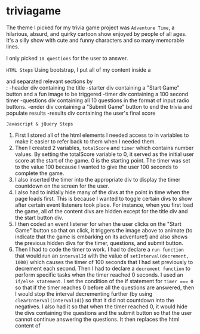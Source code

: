 # triviagame

The theme I picked for my trivia game project was `Adventure Time`, a hilarious, absurd, and quirky cartoon show enjoyed by people of all ages. It's a silly show with cute and funny characters and so many memorable lines.

I only picked `10 questions` for the user to answer.

`HTML Steps`
Using bootstrap, I put all of my content inside a <div class="container"> and separated relevant sections by <div class="rows">:
    -header div containing the title
    -starter div containing a "Start Game" button and a fun image to be triggered
    -timer div containing a 100 second timer
    -questions div containing all 10 questions in the format of input radio buttons.
    -ender div containing a "Submit Game" button to end the trivia and populate results
    -results div containing the user's final score

`Javascript & jQuery Steps`
1. First I stored all of the html elements I needed access to in variables to make it easier to refer back to them when I needed them.
2. Then I created 2 variables, `totalScore` and `timer` which contains number values. By setting the totalScore variable to 0, it served as the initial user score at the start of the game. 0 is the starting point. The timer was set to the value 100 because I wanted to give the user 100 seconds to complete the game.
3. I also inserted the timer into the appropriate div to display the timer countdown on the screen for the user.
4. I also had to initially hide many of the divs at the point in time when the page loads first. This is because I wanted to toggle certain divs to show after certain event listeners took place. For instance, when you first load the game, all of the content divs are hidden except for the title div and the start button div.
5. I then coded an event listener for when the user clicks on the "Start Game" button so that on click, it triggers the image above to animate (to indicate that the game is embarking on its adventure!) and also shows the previous hidden divs for the timer, questions, and submit button.
6. Then I had to code the timer to work. I had to declare a `run function` that would run an `intervalId` with the value of `setInterval(decrement, 1000)` which causes the timer of 100 seconds that I had set previously to decrement each second. Then I had to declare a `decrement function` to perform specific tasks when the timer reached 0 seconds. I used an `if/else statement`. I set the condition of the if statement for `timer === 0` so that if the timer reaches 0 before all the questions are answered, then I would stop the interval decrementing further (by using `clearInterval(intervalId)`) so that it did not countdown into the negatives. I also had it so that when the timer reached 0, it would hide the divs containing the questions and the submit button so that the user cannot continue answering the questions. It then replaces the html content of 
